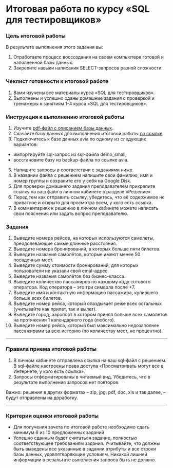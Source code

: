 # Итоговая работа по курсу «SQL для тестировщиков»

### Цель итоговой работы

В результате выполнения этого задания вы:

1. Отработаете процесс воссоздания на своем компьютере готовой и наполненной базы данных.
2. Закрепите навыки написания SELECT-запросов разной сложности.

### Чеклист готовности к итоговой работе

1.  Вами изучены все материалы курса «SQL для тестировщиков».
2.  Выполнены и успешно сданы домашние задания с проверкой и тренажеры к занятиям 1-4 курса «SQL для тестировщиков».

### Инструкция к выполнению итоговой работы

1. Изучите [pdf-файл с описанием базы данных](./bookings.pdf).
2. Скачайте базу данных для выполнения итоговой работы [по ссылке](https://github.com/netology-code/sqlshqa-diplom/releases).
2. Подключитесь к базе данных avia по одному из следующих вариантов:
- импортируйте sql-запрос из sql-файла  demo_small;
- восстановите базу из backup-файла по ссылке avia.
3. Напишите запросы в соответствии с заданиями ниже.
4. В названии файла с решением напишите свои фамилию, имя и номер группы и сохраните его у себя на Google Disk. 
5. Для проверки домашнего задания преподавателем прикрепите ссылку на ваш файл в личном кабинете в разделе «Решение».
6. Перед тем как отправить ссылку, убедитесь, что её содержимое не приватное и открыто для просмотра всем, у кого есть ссылка.
7. В комментариях к решению в личном кабинете можете написать свои пояснения или задать вопрос преподавателю.

### Задания

1. Выведите номера рейсов, на которых используются самолеты, преодолевающие самые длинные расстояния.
2. Выведите номера бронирований, в которых больше пяти билетов.
3. Выведите названия самолётов, которые имеют менее 50 посадочных мест.
4. Выведите сумму стоимости бронирований, для которых пользователи не указали свой emal-адрес.
5. Выведите названия самолётов без бизнес-класса.
6. Выведите количество пассажиров по каждому коду сотового оператора. Код оператора – это три символа после +7.
7. Выведите имя и контактную информацию пассажира, купившего больше всех билетов.
8. Выведите номер рейса, который опаздывает реже всех остальных (учитывайте как прилет, так и вылет).
9. Выведите город, аэропорт в котором принял больше всех самолетов на протяжении 1 календарного года (любого).
10. Выведите номер рейса, который был максимально недозаполнен пассажирами за всю историю (по количеству мест, не процентно).

------

### Правила приема итоговой работы

1. В личном кабинете отправлена ссылка на ваш sql-файл с решением. В sql-файле настроены права доступа «Просматривать могут все в Интернете, у кого есть ссылка».
3. Запросы отформатированы в читаемый вид. Убедитесь, что в результате выполнения запросов нет повторов.

Важно: решения в других форматах – zip, jpg, pdf, doc, xls и так далее, – будут отправлены на доработку.

------

### Критерии оценки итоговой работы

- Для получения зачета по итоговой работе необходимо сдать минимум 6 из 10 предложенных заданий
- Успешно сданным будет считаться задание, полностью соответствующее требованиям задания. Учитывайте, что должны быть выведены все указанные в задании атрибуты и все строки базы данных, удовлятворяющие условиям. Никакой лишней информации в резальтате выполнения запроса быть не должно.



